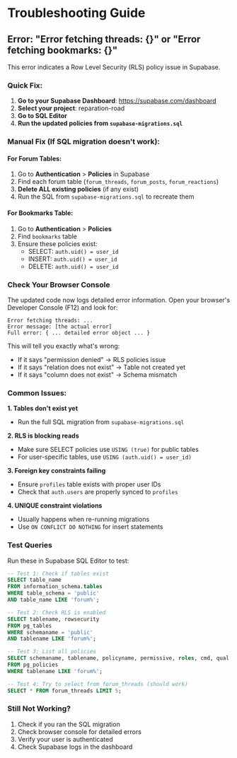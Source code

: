 # Troubleshooting Guide

## Error: "Error fetching threads: {}" or "Error fetching bookmarks: {}"

This error indicates a Row Level Security (RLS) policy issue in Supabase.

### Quick Fix:

1. **Go to your Supabase Dashboard**: https://supabase.com/dashboard
2. **Select your project**: reparation-road
3. **Go to SQL Editor**
4. **Run the updated policies from `supabase-migrations.sql`**

### Manual Fix (If SQL migration doesn't work):

#### For Forum Tables:

1. Go to **Authentication** > **Policies** in Supabase
2. Find each forum table (`forum_threads`, `forum_posts`, `forum_reactions`)
3. **Delete ALL existing policies** (if any exist)
4. Run the SQL from `supabase-migrations.sql` to recreate them

#### For Bookmarks Table:

1. Go to **Authentication** > **Policies**
2. Find `bookmarks` table
3. Ensure these policies exist:
   - SELECT: `auth.uid() = user_id`
   - INSERT: `auth.uid() = user_id`
   - DELETE: `auth.uid() = user_id`

### Check Your Browser Console

The updated code now logs detailed error information. Open your browser's Developer Console (F12) and look for:

```
Error fetching threads: ...
Error message: [the actual error]
Full error: { ... detailed error object ... }
```

This will tell you exactly what's wrong:
- If it says "permission denied" → RLS policies issue
- If it says "relation does not exist" → Table not created yet
- If it says "column does not exist" → Schema mismatch

### Common Issues:

**1. Tables don't exist yet**
- Run the full SQL migration from `supabase-migrations.sql`

**2. RLS is blocking reads**
- Make sure SELECT policies use `USING (true)` for public tables
- For user-specific tables, use `USING (auth.uid() = user_id)`

**3. Foreign key constraints failing**
- Ensure `profiles` table exists with proper user IDs
- Check that `auth.users` are properly synced to `profiles`

**4. UNIQUE constraint violations**
- Usually happens when re-running migrations
- Use `ON CONFLICT DO NOTHING` for insert statements

### Test Queries

Run these in Supabase SQL Editor to test:

```sql
-- Test 1: Check if tables exist
SELECT table_name
FROM information_schema.tables
WHERE table_schema = 'public'
AND table_name LIKE 'forum%';

-- Test 2: Check RLS is enabled
SELECT tablename, rowsecurity
FROM pg_tables
WHERE schemaname = 'public'
AND tablename LIKE 'forum%';

-- Test 3: List all policies
SELECT schemaname, tablename, policyname, permissive, roles, cmd, qual
FROM pg_policies
WHERE tablename LIKE 'forum%';

-- Test 4: Try to select from forum_threads (should work)
SELECT * FROM forum_threads LIMIT 5;
```

### Still Not Working?

1. Check if you ran the SQL migration
2. Check browser console for detailed errors
3. Verify your user is authenticated
4. Check Supabase logs in the dashboard
